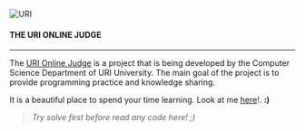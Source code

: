 ![URI](https://dl.dropboxusercontent.com/u/49713288/URI.png)

#### THE URI ONLINE JUDGE

----

The [URI Online Judge] is a project that is being developed by the Computer Science Department of URI University. The main goal of the project is to provide programming practice and knowledge sharing.

It is a beautiful place to spend your time learning. Look at me [here]!. __:)__

> _Try solve first before read any code here! ;)_


[URI Online Judge]: https://www.urionlinejudge.com.br/judge/login
[here]: https://www.urionlinejudge.com.br/judge/pt/profile/18554
